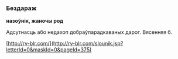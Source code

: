 ### Бездараж
**назоўнік, жаночы род**

Адсутнасць або недахоп добраўпарадкаваных дарог. Вясенняя б.

<a rel="author">[http://rv-blr.com/](http://rv-blr.com/slounik.jsp?letterId=0&maskId=0&pageId=375)</a>
